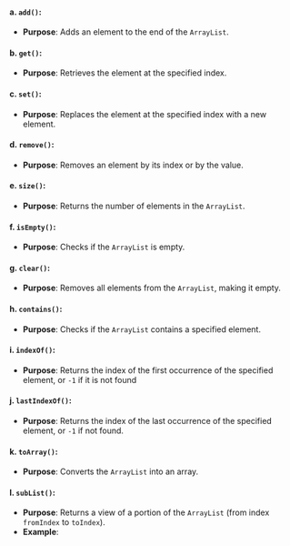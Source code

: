 #### a. **`add()`**:

- **Purpose**: Adds an element to the end of the `ArrayList`.
#### b. **`get()`**:

- **Purpose**: Retrieves the element at the specified index.

#### c. **`set()`**:

- **Purpose**: Replaces the element at the specified index with a new element.
#### d. **`remove()`**:

- **Purpose**: Removes an element by its index or by the value.
#### e. **`size()`**:

- **Purpose**: Returns the number of elements in the `ArrayList`.
#### f. **`isEmpty()`**:

- **Purpose**: Checks if the `ArrayList` is empty.
#### g. **`clear()`**:

- **Purpose**: Removes all elements from the `ArrayList`, making it empty.
#### h. **`contains()`**:

- **Purpose**: Checks if the `ArrayList` contains a specified element.
#### i. **`indexOf()`**:

- **Purpose**: Returns the index of the first occurrence of the specified element, or `-1` if it is not found
#### j. **`lastIndexOf()`**:

- **Purpose**: Returns the index of the last occurrence of the specified element, or `-1` if not found.
#### k. **`toArray()`**:

- **Purpose**: Converts the `ArrayList` into an array.
#### l. **`subList()`**:

- **Purpose**: Returns a view of a portion of the `ArrayList` (from index `fromIndex` to `toIndex`).
- **Example**: